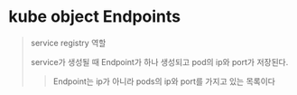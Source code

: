 # kube object Endpoints

> service registry 역할
>
> service가 생성될 때 Endpoint가 하나 생성되고 pod의 ip와 port가 저장된다.
>
> > Endpoint는 ip가 아니라 pods의 ip와 port를 가지고 있는 목록이다
